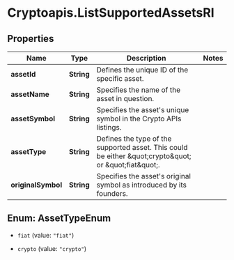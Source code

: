 # Cryptoapis.ListSupportedAssetsRI

## Properties

Name | Type | Description | Notes
------------ | ------------- | ------------- | -------------
**assetId** | **String** | Defines the unique ID of the specific asset. | 
**assetName** | **String** | Specifies the name of the asset in question. | 
**assetSymbol** | **String** | Specifies the asset&#39;s unique symbol in the Crypto APIs listings. | 
**assetType** | **String** | Defines the type of the supported asset. This could be either \&quot;crypto\&quot; or \&quot;fiat\&quot;. | 
**originalSymbol** | **String** | Specifies the asset&#39;s original symbol as introduced by its founders. | 



## Enum: AssetTypeEnum


* `fiat` (value: `"fiat"`)

* `crypto` (value: `"crypto"`)




